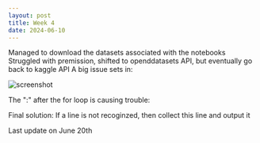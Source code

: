 ```yaml
---
layout: post
title: Week 4
date: 2024-06-10
---
```

Managed to download the datasets associated with the notebooks
Struggled with premission, shifted to openddatasets API, but eventually go back to kaggle API
A big issue sets in:


![screenshot](../images/ForLoopExample.png.png)

The ":" after the for loop is causing trouble:


Final solution: If a line is not recoginzed, then collect this line and output it 



Last update on June 20th